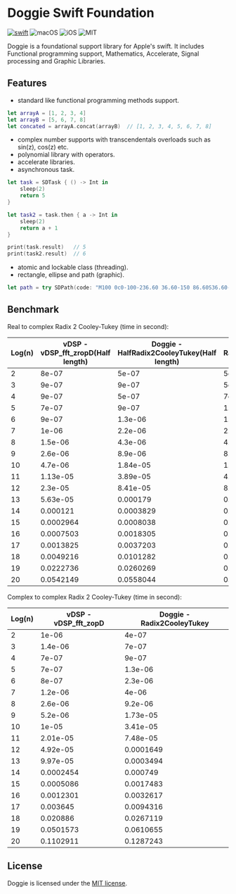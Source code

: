 # Doggie Swift Foundation

[![swift](https://img.shields.io/badge/swift-3.0-orange.svg?style=flat)](https://swift.org)
![macOS](https://img.shields.io/badge/os-macOS-green.svg?style=flat)
![iOS](https://img.shields.io/badge/os-iOS-green.svg?style=flat)
![MIT](https://img.shields.io/badge/license-MIT-blue.svg?style=flat)

Doggie is a foundational support library for Apple's swift. It includes Functional programming support, Mathematics, Accelerate, Signal processing and Graphic Libraries.

## Features

- standard like functional programming methods support.
```swift
let arrayA = [1, 2, 3, 4]
let arrayB = [5, 6, 7, 8]
let concated = arrayA.concat(arrayB)  // [1, 2, 3, 4, 5, 6, 7, 8]
```
- complex number supports with transcendentals overloads such as sin(z), cos(z) etc.
- polynomial library with operators.
- accelerate libraries.
- asynchronous task.
```swift
let task = SDTask { () -> Int in
    sleep(2)
    return 5
}

let task2 = task.then { a -> Int in
    sleep(2)
    return a + 1
}

print(task.result)   // 5
print(task2.result)  // 6
```
- atomic and lockable class (threading).
- rectangle, ellipse and path (graphic).
```swift
let path = try SDPath(code: "M100 0c0-100-236.60 36.60-150 86.60S36.60-136.60-50-86.60 100 100 100 0z")
```

## Benchmark

Real to complex Radix 2 Cooley-Tukey (time in second):

Log(n) | vDSP - vDSP_fft_zropD(Half length) | Doggie - HalfRadix2CooleyTukey(Half length) | Doggie - Radix2CooleyTukey(Full length)
----- | ----- | ----- | -----
2 | 8e-07 | 5e-07 | 5e-07
3 | 9e-07 | 9e-07 | 5e-07
4 | 9e-07 | 5e-07 | 7e-07
5 | 7e-07 | 9e-07 | 1.2e-06
6 | 9e-07 | 1.3e-06 | 1.8e-06
7 | 1e-06 | 2.2e-06 | 2.2e-06
8 | 1.5e-06 | 4.3e-06 | 4.7e-06
9 | 2.6e-06 | 8.9e-06 | 8.8e-06
10 | 4.7e-06 | 1.84e-05 | 1.86e-05
11 | 1.13e-05 | 3.89e-05 | 4.18e-05
12 | 2.3e-05 | 8.41e-05 | 8.54e-05
13 | 5.63e-05 | 0.000179 | 0.0001802
14 | 0.000121 | 0.0003829 | 0.0003825
15 | 0.0002964 | 0.0008038 | 0.0007956
16 | 0.0007503 | 0.0018305 | 0.0016818
17 | 0.0013825 | 0.0037203 | 0.0041209
18 | 0.0049216 | 0.0101282 | 0.0110208
19 | 0.0222736 | 0.0260269 | 0.0278754
20 | 0.0542149 | 0.0558044 | 0.0596883

Complex to complex Radix 2 Cooley-Tukey (time in second):

Log(n) | vDSP - vDSP_fft_zopD | Doggie - Radix2CooleyTukey
----- | ----- | -----
2 | 1e-06 | 4e-07
3 | 1.4e-06 | 7e-07
4 | 7e-07 | 9e-07
5 | 7e-07 | 1.3e-06
6 | 8e-07 | 2.3e-06
7 | 1.2e-06 | 4e-06
8 | 2.6e-06 | 9.2e-06
9 | 5.2e-06 | 1.73e-05
10 | 1e-05 | 3.41e-05
11 | 2.01e-05 | 7.48e-05
12 | 4.92e-05 | 0.0001649
13 | 9.97e-05 | 0.0003494
14 | 0.0002454 | 0.000749
15 | 0.0005086 | 0.0017483
16 | 0.0012301 | 0.0032617
17 | 0.003645 | 0.0094316
18 | 0.020886 | 0.0267119
19 | 0.0501573 | 0.0610655
20 | 0.1102911 | 0.1287243

## License

Doggie is licensed under the [MIT license](LICENSE).
